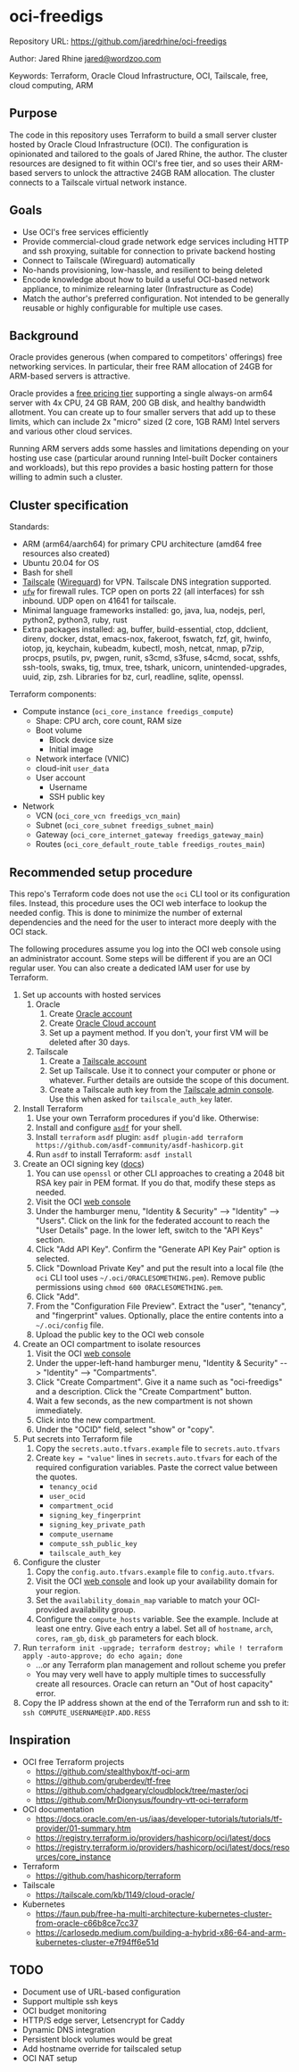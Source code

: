 # oci-freedigs

Repository URL: https://github.com/jaredrhine/oci-freedigs

Author: Jared Rhine <jared@wordzoo.com>

Keywords: Terraform, Oracle Cloud Infrastructure, OCI, Tailscale, free, cloud computing, ARM

## Purpose

The code in this repository uses Terraform to build a small server
cluster hosted by Oracle Cloud Infrastructure (OCI). The configuration
is opinionated and tailored to the goals of Jared Rhine, the
author. The cluster resources are designed to fit within OCI's free
tier, and so uses their ARM-based servers to unlock the attractive
24GB RAM allocation. The cluster connects to a Tailscale virtual
network instance.

## Goals

- Use OCI's free services efficiently
- Provide commercial-cloud grade network edge services including HTTP
  and ssh proxying, suitable for connection to private backend hosting
- Connect to Tailscale (Wireguard) automatically
- No-hands provisioning, low-hassle, and resilient to being deleted
- Encode knowledge about how to build a useful OCI-based network
  appliance, to minimize relearning later (Infrastructure as Code)
- Match the author's preferred configuration. Not intended to be
  generally reusable or highly configurable for multiple use cases.

## Background

Oracle provides generous (when compared to competitors' offerings)
free networking services. In particular, their free RAM allocation of
24GB for ARM-based servers is attractive.

Oracle provides a [free pricing tier](https://docs.oracle.com/en-us/iaas/Content/FreeTier/freetier_topic-Always_Free_Resources.htm) supporting a
single always-on arm64 server with 4x CPU, 24 GB RAM, 200 GB disk, and
healthy bandwidth allotment. You can create up to four smaller servers
that add up to these limits, which can include 2x "micro" sized (2 core, 1GB RAM) Intel
servers and various other cloud services.

Running ARM servers adds some hassles and limitations depending on
your hosting use case (particular around running Intel-built Docker
containers and workloads), but this repo provides a basic hosting
pattern for those willing to admin such a cluster.

## Cluster specification

Standards:
- ARM (arm64/aarch64) for primary CPU architecture (amd64 free resources also created)
- Ubuntu 20.04 for OS
- Bash for shell
- [Tailscale](https://tailscale.com/) ([Wireguard](https://www.wireguard.com/)) for VPN. Tailscale DNS integration supported.
- [`ufw`](https://en.wikipedia.org/wiki/Uncomplicated_Firewall) for firewall rules. TCP open on ports 22 (all interfaces) for ssh inbound. UDP open on 41641 for tailscale.
- Minimal language frameworks installed: go, java, lua, nodejs, perl, python2, python3, ruby, rust
- Extra packages installed: ag, buffer, build-essential, ctop, ddclient, direnv, docker, dstat, emacs-nox, fakeroot, fswatch, fzf, git, hwinfo, iotop, jq, keychain, kubeadm, kubectl, mosh, netcat, nmap, p7zip, procps, psutils, pv, pwgen, runit, s3cmd, s3fuse, s4cmd, socat, sshfs, ssh-tools, swaks, tig, tmux, tree, tshark, unicorn, unintended-upgrades, uuid, zip, zsh. Libraries for bz, curl, readline, sqlite, openssl.

Terraform components:
- Compute instance (`oci_core_instance freedigs_compute`)
  - Shape: CPU arch, core count, RAM size
  - Boot volume
    - Block device size
    - Initial image
  - Network interface (VNIC)
  - cloud-init `user_data`
  - User account
    - Username
    - SSH public key
- Network
  - VCN (`oci_core_vcn freedigs_vcn_main`)
  - Subnet (`oci_core_subnet freedigs_subnet_main`)
  - Gateway (`oci_core_internet_gateway freedigs_gateway_main`)
  - Routes (`oci_core_default_route_table freedigs_routes_main`)

## Recommended setup procedure

This repo's Terraform code does not use the `oci` CLI tool or its
configuration files. Instead, this procedure uses the OCI web
interface to lookup the needed config. This is done to minimize the
number of external dependencies and the need for the user to interact
more deeply with the OCI stack.

The following procedures assume you log into the OCI web console using
an administrator account. Some steps will be different if you are an
OCI regular user. You can also create a dedicated IAM user for use by
Terraform.

1. Set up accounts with hosted services
   1. Oracle
      1. Create [Oracle account](https://profile.oracle.com/)
      1. Create [Oracle Cloud account](https://cloud.oracle.com/)
      1. Set up a payment method. If you don't, your first VM will be deleted after 30 days.
   1. Tailscale
      1. Create a [Tailscale account](https://tailscale.com/)
      1. Set up Tailscale. Use it to connect your computer or phone or whatever. Further details are outside the scope of this document.
      1. Create a Tailscale auth key from the [Tailscale admin console](https://login.tailscale.com/admin/settings/keys). Use this when asked for `tailscale_auth_key` later.
1. Install Terraform
   1. Use your own Terraform procedures if you'd like. Otherwise:
   1. Install and configure [`asdf`](https://asdf-vm.com/) for your shell.
   1. Install `terraform` `asdf` plugin: `asdf plugin-add terraform https://github.com/asdf-community/asdf-hashicorp.git`
   1. Run `asdf` to install Terraform: `asdf install`
1. Create an OCI signing key ([docs](https://docs.oracle.com/en-us/iaas/Content/API/Concepts/apisigningkey.htm))
   1. You can use `openssl` or other CLI approaches to creating a 2048 bit RSA key pair in PEM format. If you do that, modify these steps as needed.
   1. Visit the OCI [web console](https://cloud.oracle.com/)
   1. Under the hamburger menu, "Identity & Security" --> "Identity" --> "Users". Click on the link for the federated account to reach the "User Details" page. In the lower left, switch to the "API Keys" section.
   1. Click "Add API Key". Confirm the "Generate API Key Pair" option is selected.
   1. Click "Download Private Key" and put the result into a local file (the `oci` CLI tool uses `~/.oci/ORACLESOMETHING.pem`). Remove public permissions using `chmod 600 ORACLESOMETHING.pem`.
   1. Click "Add".
   1. From the "Configuration File Preview". Extract the "user", "tenancy", and "fingerprint" values. Optionally, place the entire contents into a `~/.oci/config` file.
   1. Upload the public key to the OCI web console
1. Create an OCI compartment to isolate resources
   1. Visit the OCI [web console](https://cloud.oracle.com/)
   1. Under the upper-left-hand hamburger menu, "Identity & Security" --> "Identity" --> "Compartments".
   1. Click "Create Compartment". Give it a name such as "oci-freedigs" and a description. Click the "Create Compartment" button.
   1. Wait a few seconds, as the new compartment is not shown immediately.
   1. Click into the new compartment.
   1. Under the "OCID" field, select "show" or "copy".
1. Put secrets into Terraform file
   1. Copy the `secrets.auto.tfvars.example` file to `secrets.auto.tfvars`
   1. Create `key = "value"` lines in `secrets.auto.tfvars` for each of the required configuration variables. Paste the correct value between the quotes.
      - `tenancy_ocid`
      - `user_ocid`
      - `compartment_ocid`
      - `signing_key_fingerprint`
      - `signing_key_private_path`
      - `compute_username`
      - `compute_ssh_public_key`
      - `tailscale_auth_key`
1. Configure the cluster
   1. Copy the `config.auto.tfvars.example` file to `config.auto.tfvars`.
   1. Visit the OCI [web console](https://cloud.oracle.com/) and look up your availability domain for your region.
   1. Set the `availability_domain_map` variable to match your OCI-provided availability group.
   1. Configure the `compute_hosts` variable. See the example. Include at least one entry. Give each entry a label. Set all of `hostname`, `arch`, `cores`, `ram_gb`, `disk_gb` parameters for each block.
1. Run `terraform init -upgrade; terraform destroy; while ! terraform apply -auto-approve; do echo again; done`
   - ...or any Terraform plan management and rollout scheme you prefer
   - You may very well have to apply multiple times to successfully create all resources. Oracle can return an "Out of host capacity" error.
1. Copy the IP address shown at the end of the Terraform run and ssh to it: `ssh COMPUTE_USERNAME@IP.ADD.RESS`

## Inspiration

- OCI free Terraform projects
  - https://github.com/stealthybox/tf-oci-arm
  - https://github.com/gruberdev/tf-free
  - https://github.com/chadgeary/cloudblock/tree/master/oci
  - https://github.com/MrDionysus/foundry-vtt-oci-terraform
- OCI documentation
  - https://docs.oracle.com/en-us/iaas/developer-tutorials/tutorials/tf-provider/01-summary.htm
  - https://registry.terraform.io/providers/hashicorp/oci/latest/docs
  - https://registry.terraform.io/providers/hashicorp/oci/latest/docs/resources/core_instance
- Terraform
  - https://github.com/hashicorp/terraform
- Tailscale
  - https://tailscale.com/kb/1149/cloud-oracle/
- Kubernetes
  - https://faun.pub/free-ha-multi-architecture-kubernetes-cluster-from-oracle-c66b8ce7cc37
  - https://carlosedp.medium.com/building-a-hybrid-x86-64-and-arm-kubernetes-cluster-e7f94ff6e51d

## TODO

- Document use of URL-based configuration
- Support multiple ssh keys
- OCI budget monitoring
- HTTP/S edge server, Letsencrypt for Caddy
- Dynamic DNS integration
- Persistent block volumes would be great
- Add hostname override for tailscaled setup
- OCI NAT setup

